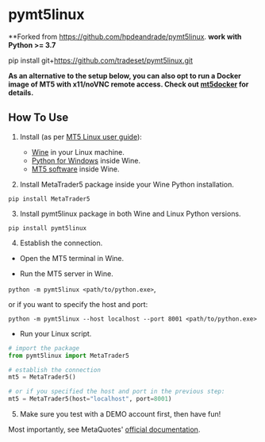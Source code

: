 # pymt5linux

**Forked from https://github.com/hpdeandrade/pymt5linux.
**work with  Python >= 3.7**

pip install git+https://github.com/tradeset/pymt5linux.git



**As an alternative to the setup below, you can also opt to run a Docker image of MT5 with x11/noVNC remote access. Check out [mt5docker](https://github.com/hpdeandrade/mt5docker) for details.**

## How To Use

1. Install (as per [MT5 Linux user guide](https://www.metatrader5.com/en/terminal/help/start_advanced/install_linux)):
    * [Wine](https://www.winehq.org) in your Linux machine.
    * [Python for Windows](https://www.python.org) inside Wine.
    * [MT5 software](https://www.metatrader5.com) inside Wine.
    
2. Install MetaTrader5 package inside your Wine Python installation.

```
pip install MetaTrader5
```

3. Install pymt5linux package in both Wine and Linux Python versions.

```
pip install pymt5linux
```

4. Establish the connection.

* Open the MT5 terminal in Wine.

* Run the MT5 server in Wine.

`python -m pymt5linux <path/to/python.exe>`,

or if you want to specify the host and port:

`python -m pymt5linux --host localhost --port 8001 <path/to/python.exe>`

* Run your Linux script.

```python
# import the package
from pymt5linux import MetaTrader5

# establish the connection
mt5 = MetaTrader5()

# or if you specified the host and port in the previous step:
mt5 = MetaTrader5(host="localhost", port=8001)
```

5. Make sure you test with a DEMO account first, then have fun!

Most importantly, see MetaQuotes' [official documentation](https://www.mql5.com/en/docs/python_metatrader5).